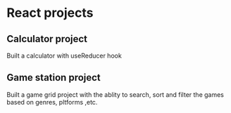 # React projects

## Calculator project

Built a calculator with useReducer hook

## Game station project

Built a game grid project with the ablity to search, sort and filter the games based on genres, pltforms ,etc.
